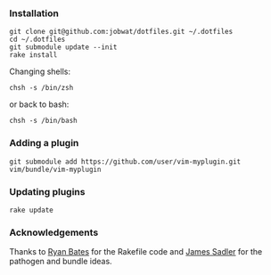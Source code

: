 ### Installation

    git clone git@github.com:jobwat/dotfiles.git ~/.dotfiles
    cd ~/.dotfiles
    git submodule update --init
    rake install

Changing shells:

    chsh -s /bin/zsh

or back to bash:

    chsh -s /bin/bash

### Adding a plugin

    git submodule add https://github.com/user/vim-myplugin.git vim/bundle/vim-myplugin

### Updating plugins

    rake update

### Acknowledgements

Thanks to [Ryan Bates]( http://github.com/ryanb/dotfiles) for the Rakefile code and [James Sadler](http://github.com/freshtonic/dotfiles) for the pathogen and bundle ideas.
